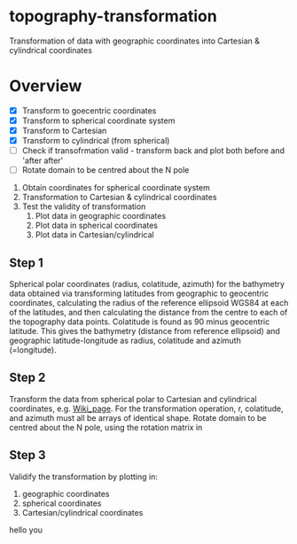 # topography-transformation
Transformation of data with geographic coordinates into Cartesian & cylindrical coordinates

# Overview

- [x] Transform to goecentric coordinates
- [x] Transform to spherical coordinate system
- [x] Transform to Cartesian
- [x] Transform to cylindrical (from spherical)
- [ ] Check if transofrmation valid - transform back and plot both before and 'after after'  
- [ ] Rotate domain to be centred about the N pole 

1. Obtain coordinates for spherical coordinate system
1. Transformation to Cartesian & cylindrical coordinates
1. Test the validity of transformation
   1. Plot data in geographic coordinates
   1. Plot data in spherical coordinates
   1. Plot data in Cartesian/cylindrical

## Step 1
Spherical polar coordinates (radius, colatitude, azimuth) for the bathymetry data obtained via transforming latitudes from geographic to geocentric coordinates, calculating the radius of the reference ellipsoid WGS84 at each of the latitudes, and then calculating the distance from the centre to each of the topography data points. Colatitude is found as 90 minus geocentric latitude. 
This gives the bathymetry (distance from reference ellipsoid) and geographic latitude-longitude as radius, colatitude and azimuth (=longitude). 

## Step 2
Transform the data from spherical polar to Cartesian and cylindrical coordinates, e.g. [Wiki_page](https://en.wikipedia.org/wiki/Spherical_coordinate_system). 
For the transformation operation, r, colatitude, and azimuth must all be arrays of identical shape. 
Rotate domain to be centred about the N pole, using the rotation matrix in 

## Step 3
Validify the transformation by plotting in: 
1. geographic coordinates
2. spherical coordinates
3. Cartesian/cylindrical coordinates

hello you
